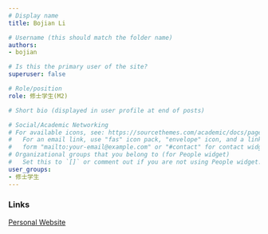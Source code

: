 ```yaml
---
# Display name
title: Bojian Li

# Username (this should match the folder name)
authors:
- bojian

# Is this the primary user of the site?
superuser: false

# Role/position
role: 修士学生(M2)

# Short bio (displayed in user profile at end of posts)

# Social/Academic Networking
# For available icons, see: https://sourcethemes.com/academic/docs/page-builder/#icons
#   For an email link, use "fas" icon pack, "envelope" icon, and a link in the
#   form "mailto:your-email@example.com" or "#contact" for contact widget.
# Organizational groups that you belong to (for People widget)
#   Set this to `[]` or comment out if you are not using People widget.
user_groups:
- 修士学生
---
```


### Links
<a href="https://mdlin.github.io/Ayakura/">Personal Website<a>







